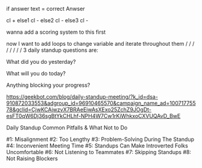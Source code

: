 if answer text = correct Anwser

cl +
else1
cl -
else2
cl -
else3
cl -

wanna add a scoring system to this first

now I want to add loops to change variable and iterate throughout them
/
/
/
/
/
/
/
/
3 daily standup questions are:

What did you do yesterday?

What will you do today?

Anything blocking your progress?

https://geekbot.com/blog/daily-standup-meeting/?k_id=dsa-910872033553&adgroup_id=96910465570&campaign_name_ad=10071775578&gclid=CjwKCAjwzvX7BRAeEiwAsXExo25ZchZ9JOgDt-esFT0qW6Dj36sgBtYkCHLhf-NPH4W7Cw1rKiWhkxoCXVUQAvD_BwE

Daily Standup Common Pitfalls & What Not to Do

#1: Misalignment
#2: Too Lengthy
#3: Problem-Solving During The Standup
#4: Inconvenient Meeting Time
#5: Standups Can Make Introverted Folks Uncomfortable
#6: Not Listening to Teammates
#7: Skipping Standups
#8: Not Raising Blockers
